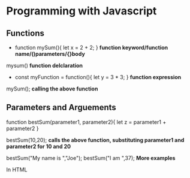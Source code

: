 # Programming with Javascript

## Functions

+ function mySum(){
    let x = 2 + 2;
}
**function keyword/function name/()parameters/{}body**

mysum()
**function delclaration**

+ const myFunction = function(){
    let y = 3 * 3;
}
**function expression**

mySum();
**calling the above function**

## Parameters and Arguements

function bestSum(parameter1, parameter2){
let z = parameter1 + parameter2
}

bestSum(10,20);
**calls the above function, substituting parameter1 and parameter2 for 10 and 20**

bestSum("My name is ","Joe");
bestSum("I am ",37);
**More examples**

In HTML <script> embeds client side javascript

if
**if operator**

&&
**and operator**

||
**or operator**

## Arrays

+ **For loop**  
let myPets = ["dog", "cat", "rat"]  
for (**initialisation/condition/increment**){}  
for (let i = 0; i < mypets.length; i++>){  
console.log("I love my pet " + myPets[i])  
}  
**dog is 0 in the array, sat is 2 and rat is 3**  
**i++ increases i by 1**  
i < mypets.length **checks the length of i**  
[i] **refers to the i position in the array**  
  
+ **While loop**  
while(**condition**){  
    **statement**  
}  

let n = 0  
let x = 0  

while(n < 3){  
    n++  
    x +=n;  
    console.log(n);  
    console.log(x);  
}  

if (x < 3) {  
    **break**;  
}  
**will end the script upon condition being met**  